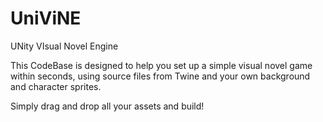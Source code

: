 # UniViNE
UNity VIsual Novel Engine

This CodeBase is designed to help you set up a simple visual novel game within seconds, using source files from Twine and your own background and character sprites.

Simply drag and drop all your assets and build!
